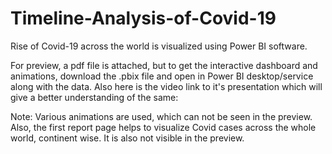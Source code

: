 # Timeline-Analysis-of-Covid-19
Rise of Covid-19 across the world is visualized using Power BI software. 

For preview, a pdf file is attached, but to get the interactive dashboard and animations, download the .pbix file and open in Power BI desktop/service along with the data.
Also here is the video link to it's presentation which will give a better understanding of the same:

Note:
Various animations are used, which can not be seen in the preview. 
Also, the first report page helps to visualize Covid cases across the whole world, continent wise. It is also not visible in the preview.
